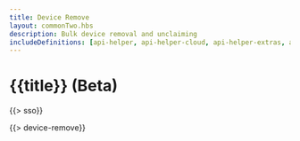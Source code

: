 ```yaml
---
title: Device Remove
layout: commonTwo.hbs
description: Bulk device removal and unclaiming
includeDefinitions: [api-helper, api-helper-cloud, api-helper-extras, api-helper-table, api-helper-tools, xlsx]
---
```


# {{title}} (Beta)

{{> sso}}

{{> device-remove}}
